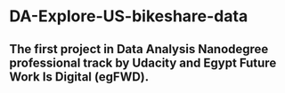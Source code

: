 # DA-Explore-US-bikeshare-data
## The first project in Data Analysis Nanodegree professional track by Udacity and Egypt Future Work Is Digital (egFWD). 
